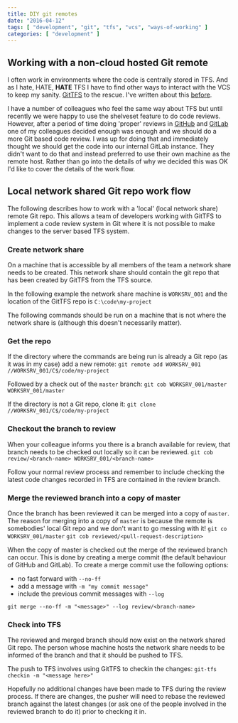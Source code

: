 ```yaml
---
title: DIY git remotes
date: "2016-04-12"
tags: [ "development", "git", "tfs", "vcs", "ways-of-working" ]
categories: [ "development" ]
---
```


## Working with a non-cloud hosted Git remote

I often work in environments where the code is centrally stored in TFS. And as
I hate, HATE, **HATE** TFS I have to find other ways to interact with the VCS
to keep my sanity. [GitTFS](http://git-tfs.com/) to the rescue. I've written
about this [before](https://st3v3nhunt.github.io/how-i-work-with-git-and-tfs/).

I have a number of colleagues who feel the same way about TFS but until
recently we were happy to use the shelveset feature to do code reviews.
However, after a period of time doing 'proper' reviews in
[GitHub](https://github.com/) and [GitLab](https://gitlab.com/) one of my
colleagues decided enough was enough and we should do a more Git based code
review. I was up for doing that and immediately thought we should get the code
into our internal GitLab instance. They didn't want to do that and instead
preferred to use their own machine as the remote host. Rather than go into the
details of why we decided this was OK I'd like to cover the details of the work
flow.

## Local network shared Git repo work flow

The following describes how to work with a 'local' (local network share) remote
Git repo. This allows a team of developers working with GitTFS to implement a
code review system in Git where it is not possible to make changes to the
server based TFS system.

### Create network share

On a machine that is accessible by all members of the team a network share
needs to be created. This network share should contain the git repo that has
been created by GitTFS from the TFS source.

In the following example the network share machine is `WORKSRV_001` and the
location of the GitTFS repo is `C:\code\my-project`

The following commands should be run on a machine that is not where the network
share is (although this doesn't necessarily matter).

### Get the repo

If the directory where the commands are being run is already a Git repo (as it
was in my case) add a new remote:
`git remote add WORKSRV_001 //WORKSRV_001/C$/code/my-project`

Followed by a check out of the `master` branch:
`git cob WORKSRV_001/master WORKSRV_001/master `

If the directory is not a Git repo, clone it:
`git clone //WORKSRV_001/C$/code/my-project`

### Checkout the branch to review

When your colleague informs you there is a branch available for review, that
branch needs to be checked out locally so it can be reviewed.
`git cob review/<branch-name> WORKSRV_001/<branch-name>`

Follow your normal review process and remember to include checking the latest
code changes recorded in TFS are contained in the review branch.

### Merge the reviewed branch into a copy of master

Once the branch has been reviewed it can be merged into a copy of `master`. The
reason for merging into a copy of `master` is because the remote is somebodies'
local Git repo and we don't want to go messing with it!
`git co WORKSRV_001/master`
`git cob reviewed/<pull-request-description>`

When the copy of master is checked out the merge of the reviewed branch can
occur. This is done by creating a merge commit (the default behaviour of GitHub
and GitLab). To create a merge commit use the following options:

* no fast forward with `--no-ff`
* add a message with `-m "my commit message"`
* include the previous commit messages with `--log`

`git merge --no-ff -m "<message>" --log review/<branch-name>`

### Check into TFS

The reviewed and merged branch should now exist on the network shared Git repo.
The person whose machine hosts the network share needs to be informed of the
branch and that it should be pushed to TFS.

The push to TFS involves using GitTFS to checkin the changes:
`git-tfs checkin -m "<message here>"`

Hopefully no additional changes have been made to TFS during the review
process. If there are changes, the pusher will need to rebase the reviewed
branch against the latest changes (or ask one of the people involved in the
reviewed branch to do it) prior to checking it in.
